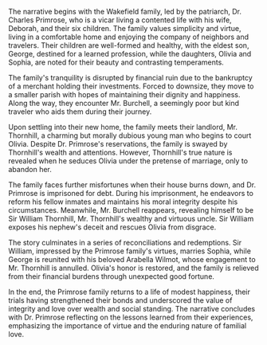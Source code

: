 The narrative begins with the Wakefield family, led by the patriarch, Dr. Charles Primrose, who is a vicar living a contented life with his wife, Deborah, and their six children. The family values simplicity and virtue, living in a comfortable home and enjoying the company of neighbors and travelers. Their children are well-formed and healthy, with the eldest son, George, destined for a learned profession, while the daughters, Olivia and Sophia, are noted for their beauty and contrasting temperaments.

The family's tranquility is disrupted by financial ruin due to the bankruptcy of a merchant holding their investments. Forced to downsize, they move to a smaller parish with hopes of maintaining their dignity and happiness. Along the way, they encounter Mr. Burchell, a seemingly poor but kind traveler who aids them during their journey.

Upon settling into their new home, the family meets their landlord, Mr. Thornhill, a charming but morally dubious young man who begins to court Olivia. Despite Dr. Primrose's reservations, the family is swayed by Thornhill's wealth and attentions. However, Thornhill's true nature is revealed when he seduces Olivia under the pretense of marriage, only to abandon her.

The family faces further misfortunes when their house burns down, and Dr. Primrose is imprisoned for debt. During his imprisonment, he endeavors to reform his fellow inmates and maintains his moral integrity despite his circumstances. Meanwhile, Mr. Burchell reappears, revealing himself to be Sir William Thornhill, Mr. Thornhill's wealthy and virtuous uncle. Sir William exposes his nephew's deceit and rescues Olivia from disgrace.

The story culminates in a series of reconciliations and redemptions. Sir William, impressed by the Primrose family's virtues, marries Sophia, while George is reunited with his beloved Arabella Wilmot, whose engagement to Mr. Thornhill is annulled. Olivia's honor is restored, and the family is relieved from their financial burdens through unexpected good fortune.

In the end, the Primrose family returns to a life of modest happiness, their trials having strengthened their bonds and underscored the value of integrity and love over wealth and social standing. The narrative concludes with Dr. Primrose reflecting on the lessons learned from their experiences, emphasizing the importance of virtue and the enduring nature of familial love.
